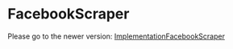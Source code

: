 # FacebookScraper
Please go to the newer version: [ImplementationFacebookScraper](https://github.com/fchrulk/ImplementationFacebookScraper)
